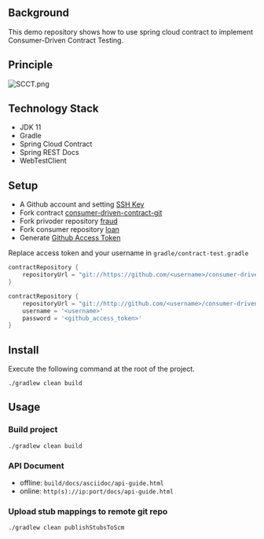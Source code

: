 ## Background

This demo repository shows how to use spring cloud contract to implement Consumer-Driven Contract Testing.

## Principle
![SCCT.png](https://p1-juejin.byteimg.com/tos-cn-i-k3u1fbpfcp/6e9876026dd14faf90161ceae9abd9be~tplv-k3u1fbpfcp-watermark.image)

## Technology Stack
- JDK 11
- Gradle
- Spring Cloud Contract
- Spring REST Docs
- WebTestClient

## Setup

- A Github account and setting [SSH Key](https://github.com/settings/keys)
- Fork contract [consumer-driven-contract-git](https://github.com/lynings/consumer-driven-contract-git)
- Fork privoder repository [fraud](https://github.com/lynings/fraud)
- Fork consumer repository [loan](https://github.com/lynings/loan)
- Generate [Github Access Token](https://github.com/settings/tokens)


Replace access token and your username in `gradle/contract-test.gradle`

```gradle
contractRepository {
    repositoryUrl = "git://https://github.com/<username>/consumer-driven-contract-git.git"
}

contractRepository {
    repositoryUrl = "git://http://github.com/<username>/consumer-driven-contract-git.git"
    username = '<username>'
    password = '<github_access_token>'
}
```
## Install

Execute the following command at the root of the project.

```
./gradlew clean build
```

## Usage

### Build project

```
./gradlew clean build
```

### API Document

- offline:  `build/docs/asciidoc/api-guide.html`
- online:  `http(s)://ip:port/docs/api-guide.html`

### Upload stub mappings to remote git repo

```
./gradlew clean publishStubsToScm
```
